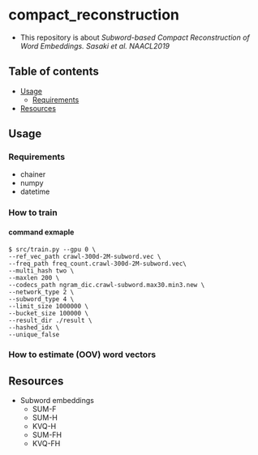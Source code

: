 # compact_reconstruction
- This repository is about *Subword-based Compact Reconstruction of Word Embeddings. Sasaki et al. NAACL2019*

## Table of contents
  - [Usage](#usage)
    - [Requirements](#requirements)
  - [Resources](#resources)


## Usage

### Requirements
- chainer
- numpy
- datetime

### How to train

#### command exmaple
```
$ src/train.py --gpu 0 \
--ref_vec_path crawl-300d-2M-subword.vec \
--freq_path freq_count.crawl-300d-2M-subword.vec\
--multi_hash two \
--maxlen 200 \
--codecs_path ngram_dic.crawl-subword.max30.min3.new \
--network_type 2 \
--subword_type 4 \
--limit_size 1000000 \
--bucket_size 100000 \
--result_dir ./result \
--hashed_idx \
--unique_false
```

### How to estimate (OOV) word vectors

## Resources
- Subword embeddings
  - SUM-F
  - SUM-H
  - KVQ-H
  - SUM-FH
  - KVQ-FH
  

